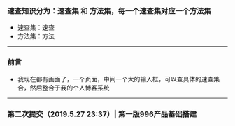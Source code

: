 ### 速查知识分为：速查集 和 方法集，每一个速查集对应一个方法集

- 速查集：速查
- 方法集：方法

---

### 前言

- 我现在都有画面了，一个页面，中间一个大的输入框，可以查具体的速查集合，然后整合于我的个人博客系统

---

### 第二次提交（2019.5.27 23:37）| 第一版996产品基础搭建